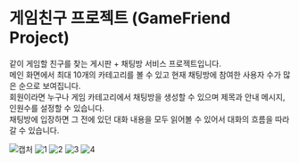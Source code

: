 # 게임친구 프로젝트 (GameFriend Project)

같이 게임할 친구를 찾는 게시판 + 채팅방 서비스 프로젝트입니다.</br>
메인 화면에서 최대 10개의 카테고리를 볼 수 있고 현재 채팅방에 참여한 사용자 수가 많은 순으로 보여집니다.</br>
회원이라면 누구나 게임 카테고리에서 채팅방을 생성할 수 있으며 제목과 안내 메시지, 인원수를 설정할 수 있습니다.</br>
채팅방에 입장하면 그 전에 있던 대화 내용을 모두 읽어볼 수 있어서 대화의 흐름을 따라갈 수 있습니다.</br>

![캡처](https://github.com/user-attachments/assets/735468c5-b413-4d35-b601-611ede4e85c9)
![1](https://github.com/user-attachments/assets/48f1cf64-6b59-4a74-8c02-3a6a538c2a32)
![2](https://github.com/user-attachments/assets/871ca840-bc71-45f9-b0ea-13a302d3c2d5)
![3](https://github.com/user-attachments/assets/9857c0aa-cac1-4154-8fa8-b2bafa1ec9f6)
![4](https://github.com/user-attachments/assets/a9372d0a-1c5f-457c-b31a-8b5e6e470543)
